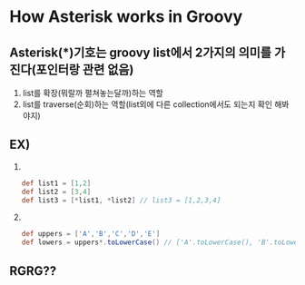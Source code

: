 # How Asterisk works in Groovy

## Asterisk(*)기호는 groovy list에서 2가지의 의미를 가진다(포인터랑 관련 없음)
1. list를 확장(뭐랄까 펼쳐놓는달까)하는 역할
2. list를 traverse(순회)하는 역할(list외에 다른 collection에서도 되는지 확인 해봐야지)

## EX)
1. 
```groovy
   def list1 = [1,2]
   def list2 = [3,4]
   def list3 = [*list1, *list2] // list3 = [1,2,3,4]
```

2. 
```groovy
   def uppers = ['A','B','C','D','E']
   def lowers = uppers*.toLowerCase() // ['A'.toLowerCase(), 'B'.toLowerCase().....]
```

## RGRG??
